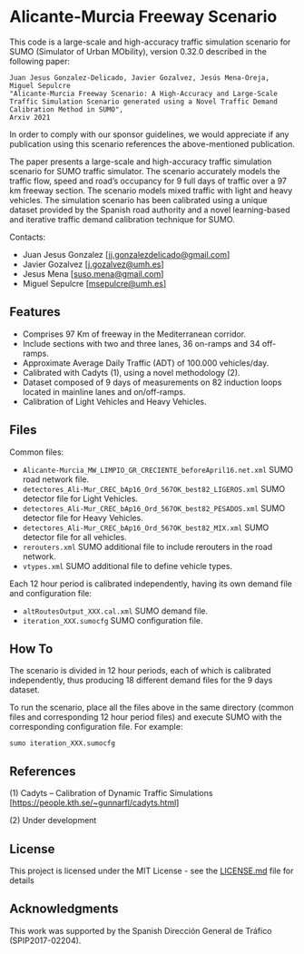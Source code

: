 # Alicante-Murcia Freeway Scenario

This code is a large-scale and high-accuracy traffic simulation scenario for SUMO (Simulator of Urban MObility), version 0.32.0 described in the following paper:

    Juan Jesus Gonzalez-Delicado, Javier Gozalvez, Jesús Mena-Oreja, Miguel Sepulcre
    "Alicante-Murcia Freeway Scenario: A High-Accuracy and Large-Scale  Traffic Simulation Scenario generated using a Novel Traffic Demand Calibration Method in SUMO",
    Arxiv 2021

In order to comply with our sponsor guidelines, we would appreciate if any publication using this scenario references the above-mentioned publication.

The paper presents a large-scale and high-accuracy traffic simulation scenario for SUMO traffic simulator. The scenario accurately models the traffic flow, speed and road’s occupancy for 9 full days of traffic over a 97 km freeway section. The scenario models mixed traffic with light and heavy vehicles. The simulation scenario has been calibrated using a unique dataset provided by the Spanish road authority and a novel learning-based and iterative traffic demand calibration technique for SUMO.  

Contacts:  
* Juan Jesus Gonzalez [jj.gonzalezdelicado@gmail.com]
* Javier Gozalvez [j.gozalvez@umh.es]
* Jesus Mena [suso.mena@gmail.com]
* Miguel Sepulcre [msepulcre@umh.es]


## Features

* Comprises 97 Km of freeway in the Mediterranean corridor.
* Include sections with two and three lanes, 36 on-ramps and 34 off-ramps.
* Approximate Average Daily Traffic (ADT) of 100.000 vehicles/day.
* Calibrated with Cadyts (1), using a novel methodology (2).
* Dataset composed of 9 days of measurements on 82 induction loops located in mainline lanes and on/off-ramps.
* Calibration of Light Vehicles and Heavy Vehicles.



## Files
Common files:
* `Alicante-Murcia_MW_LIMPIO_GR_CRECIENTE_beforeApril16.net.xml` SUMO road network file.
* `detectores_Ali-Mur_CREC_bAp16_Ord_567OK_best82_LIGEROS.xml` SUMO detector file for Light Vehicles.
* `detectores_Ali-Mur_CREC_bAp16_Ord_567OK_best82_PESADOS.xml` SUMO detector file for Heavy Vehicles.
* `detectores_Ali-Mur_CREC_bAp16_Ord_567OK_best82_MIX.xml` SUMO detector file for all vehicles.
* `rerouters.xml` SUMO additional file to include rerouters in the road network.
* `vtypes.xml` SUMO additional file to define vehicle types.

Each 12 hour period is calibrated independently, having its own demand file and configuration file:
* `altRoutesOutput_XXX.cal.xml` SUMO demand file.
* `iteration_XXX.sumocfg` SUMO configuration file.

## How To

The scenario is divided in 12 hour periods, each of which is calibrated independently, thus producing 18 different demand files for the 9 days dataset.

To run the scenario, place all the files above in the same directory (common files and corresponding 12 hour period files) and execute SUMO with the corresponding configuration file. For example:

```
sumo iteration_XXX.sumocfg
```

## References

(1) Cadyts – Calibration of Dynamic Traffic Simulations [https://people.kth.se/~gunnarfl/cadyts.html]

(2) Under development

## License

This project is licensed under the MIT License - see the [LICENSE.md](LICENSE.md) file for details

## Acknowledgments

This work was supported by the Spanish Dirección General de Tráfico (SPIP2017-02204).

